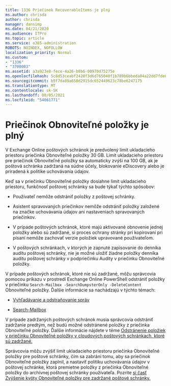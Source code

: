 ```yaml
---
title: 1336 Priečinok RecoverableItems je plný
ms.author: chrisda
author: chrisda
manager: dansimp
ms.date: 04/21/2020
ms.audience: ITPro
ms.topic: article
ms.service: o365-administration
ROBOTS: NOINDEX, NOFOLLOW
localization_priority: Normal
ms.custom:
- "1336"
- "3700003"
ms.assetid: a3a923e8-fece-4a26-b8b6-00970d75275e
ms.openlocfilehash: 5c8d53ceabf2428f3d6d765040f1b789b6bbeda04a22dd7fde0d2d728fd17d93
ms.sourcegitcommit: b5f7da89a650d2915dc652449623c78be6247175
ms.translationtype: MT
ms.contentlocale: sk-SK
ms.lasthandoff: 08/05/2021
ms.locfileid: "54061771"
---
```

# <a name="the-recoverable-items-folder-is-full"></a>Priečinok Obnoviteľné položky je plný

V Exchange Online poštových schránok je predvolený limit ukladacieho priestoru priečinka Obnoviteľné položky 30 GB. Limit ukladacieho priestoru pre priečinok Obnoviteľné položky sa automaticky zvýši na 100 GB, ak je poštová schránka zadržaná na súdne účely, blokovanie eDiscovery alebo je priradená k politike uchovávania údajov.

Keď sa v priečinku Obnoviteľné položky dosiahne limit ukladacieho priestoru, funkčnosť poštovej schránky sa bude týkať týchto spôsobov:

- Používateľ nemôže odstrániť položky z poštovej schránky.

- Asistent spravovaných priečinkov nemôže odstrániť položky založené na značke uchovávania údajov ani nastaveniach spravovaných priečinkov.

- V prípade poštových schránok, ktoré majú aktivované obnovenie jednej položky alebo sú zadržané, si proces ochrany stránky pri kopírovaní pri písaní nemôže zachovať verzie položiek upravované používateľom.

- V poštových schránkach, v ktorých je zapnuté zapisovanie do denníka auditu poštovej schránky, nie je možné uložiť žiadne položky denníka auditu poštovej schránky v podpriečinku Audity v priečinku Obnoviteľné položky.

V prípade poštových schránok, ktoré nie sú zadržané, môžu správcovia pomocou príkazu v prostredí Exchange Online PowerShell odstrániť položky v priečinku `Search-Mailbox -SearchDumpsterOnly -DeleteContent` Obnoviteľné položky. Ďalšie informácie sa nachádzajú v týchto témach:

- [Vyhľadávanie a odstraňovanie správ](https://docs.microsoft.com/microsoft-365/compliance/search-for-and-delete-messagesadmin-help)

- [Search-Mailbox](https://docs.microsoft.com/powershell/module/exchange/mailboxes/Search-Mailbox)

V prípade zadržaných poštových schránok musia správcovia odstrániť zadržanie predtým, než budú možné odstránené položky z priečinka Obnoviteľné položky. Ďalšie informácie nájdete v téme [Odstránenie položiek v priečinku Obnoviteľné položky v cloudových poštových schránkach, ktoré sú zadržané.](https://docs.microsoft.com/microsoft-365/compliance/delete-items-in-the-recoverable-items-folder-of-mailboxes-on-hold)

Správcovia môžu zvýšiť limit ukladacieho priestoru priečinka Obnoviteľné položky pre poštové schránky, čím sa zabráni tomu, aby sa priečinok Obnoviteľné položky zaplnil, a nastaviť politiku uchovávania údajov v poštovej schránke, ktorá premietne položky z priečinka Obnoviteľné položky do archívnej poštovej schránky používateľa. Pozrite [si časť Zvýšenie kvóty Obnoviteľné položky pre zadržané poštové schránky.](https://docs.microsoft.com/microsoft-365/compliance/increase-the-recoverable-quota-for-mailboxes-on-hold)
